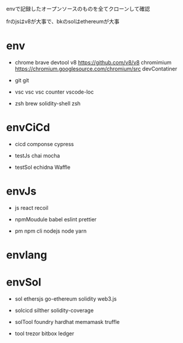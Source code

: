 envで記録したオープンソースのものを全てクローンして確認

frのjsはv8が大事で、bkのsolはethereumが大事

# env
- chrome
brave
devtool
v8 https://github.com/v8/v8
chromimium https://chromium.googlesource.com/chromium/src
devContatiner

- git
git

- vsc
vsc 
vsc counter
vscode-loc

- zsh
brew
solidity-shell
zsh

# envCiCd
- cicd
componse
cypress

- testJs
chai
mocha

- testSol
echidna
Waffle

# envJs
- js
react
recoil

- npmMoudule
babel
eslint
prettier

- pm
npm cli
nodejs node
yarn

# envlang

# envSol
- sol
ethersjs
go-ethereum
solidity
web3.js

- solcicd
silther
solidity-coverage

- solTool
foundry
hardhat
memamask
truffle

- tool
trezor
bitbox
ledger
